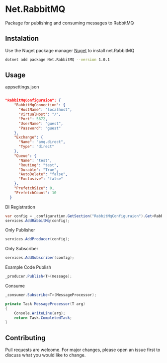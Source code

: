 # Net.RabbitMQ
Package for publishing and consuming messages to RabbitMQ

## Instalation
Use the Nuget package manager [Nuget](https://www.nuget.org/packages/Net.RabbitMQ/) to install net.RabbitMQ

```bash
dotnet add package Net.RabbitMQ --version 1.0.1
```
## Usage

appsettings.json

```json

"RabbitMqConfiguraion": {
    "RabbitMqConnection": {
      "HostName": "localhost",
      "VirtualHost": "/",
      "Port": 5672,
      "UserName": "guest",
      "Password": "guest"
    },
    "Exchange": {
      "Name": "amq.direct",
      "Type": "direct"
    },
    "Queue": {
      "Name": "test",
      "Routing": "test",
      "Durable": "True",
      "AutoDelete": "false",
      "Exclusive": "false"
    },
    "PrefetchSize": 0,
    "PrefetchCount": 10
  }

```
DI Registration

```csharp
var config = _configuration.GetSection("RabbitMqConfiguraion").Get<RabbitMQConfiguration>();
services.AddRabbitMq(config);
```

Only Publisher 
```csharp
services.AddProducer(config);
```

Only Subscriber
```csharp
services.AddSubscriber(config);
```

Example Code
Publish
```csharp
_producer.Publish<T>(message);
```

Consume
```csharp
_consumer.Subscribe<T>(MessageProcessor);

private Task MessageProcessor(T arg)
{
    Console.WriteLine(arg);
    return Task.CompletedTask;
}
```
## Contributing
Pull requests are welcome. For major changes, please open an issue first to discuss what you would like to change.
